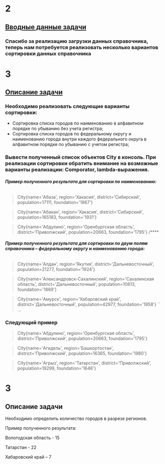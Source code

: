 # 2
## [Вводные данные задачи]()
### Спасибо за реализацию загрузки данных справочника, теперь нам потребуется реализовать несколько вариантов сортировки данных справочника

# 3
## [Описание задачи]()
### Необходимо реализовать следующие варианты сортировки:
- Сортировка списка городов по наименованию в алфавитном порядке по убыванию без учета регистра;
- Сортировка списка городов по федеральному округу и наименованию города внутри каждого федерального округа в алфавитном порядке по убыванию с учетом регистра;
### Вывести полученный список объектов City в консоль. При реализации сортировки обратить внимание на возможные варианты реализации: Comporator, lambda-выражения.

###### _**Пример полученного результата для сортировки по наименованию:**_
>City{name='Абаза', region='Хакасия', district='Сибирский', population=17111, foundation='1867'}

>City{name='Абакан', region='Хакасия', district='Сибирский', population=165183, foundation='1931'}

>City{name='Абдулино', region='Оренбургская область', district='Приволжский', population=20663, foundation='1795'}
/****
###### _**_Пример полученного результата для сортировки по двум полям справочника – федеральному округу и наименованию города:_**_

>City{name='Алдан', region='Якутия', district='Дальневосточный', population=21277, foundation='1924'}

>City{name='Александровск-Сахалинский', region='Сахалинская область', district='Дальневосточный', population=10613, foundation='1869'}

>City{name='Амурск', region='Хабаровский край', district='Дальневосточный', population=42977, foundation='1958'}
``
…
### Следующий пример
>City{name='Абдулино', region='Оренбургская область', district='Приволжский', population=20663, foundation='1795'}

>City{name='Агидель', region='Башкортостан', district='Приволжский', population=16365, foundation='1980'}

>City{name='Агрыз', region='Татарстан', district='Приволжский', population=19299, foundation='1646'}

# 3
## Описание задачи


Необходимо определить количество городов в разрезе регионов.

Пример полученного результата:

Вологодская область - 15

Татарстан - 22

Хабаровский край – 7



